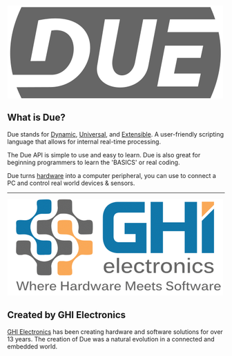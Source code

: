 
![Due](./images/due.png)

## What is Due?
Due stands for [Dynamic](./software/dynamic/dynamic.md), [Universal](./software/universal/universal.md), and [Extensible](./software/extensible/extensible.md). A user-friendly scripting language that allows for internal real-time processing. 

The Due API is simple to use and easy to learn. Due is also great for beginning programmers to learn the 'BASICS' or real coding. 

Due turns [hardware](./hardware/intro.md) into a computer peripheral, you can use to connect a PC and control real world devices & sensors.

---

![GHI Electronics](./images/ghi.png)

## Created by GHI Electronics

[GHI Electronics](https://www.ghielectronics.com/) has been creating hardware and software solutions for over 13 years. The creation of Due was a natural evolution in a connected and embedded world. 